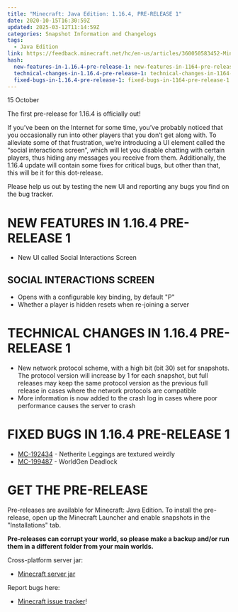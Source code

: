 ```yaml
---
title: "Minecraft: Java Edition: 1.16.4, PRE-RELEASE 1"
date: 2020-10-15T16:30:59Z
updated: 2025-03-12T11:14:59Z
categories: Snapshot Information and Changelogs
tags:
  - Java Edition
link: https://feedback.minecraft.net/hc/en-us/articles/360050583452-Minecraft-Java-Edition-1-16-4-PRE-RELEASE-1
hash:
  new-features-in-1.16.4-pre-release-1: new-features-in-1164-pre-release-1
  technical-changes-in-1.16.4-pre-release-1: technical-changes-in-1164-pre-release-1
  fixed-bugs-in-1.16.4-pre-release-1: fixed-bugs-in-1164-pre-release-1
---
```


15 October

The first pre-release for 1.16.4 is officially out!

If you’ve been on the Internet for some time, you’ve probably noticed that you occasionally run into other players that you don’t get along with. To alleviate some of that frustration, we’re introducing a UI element called the “social interactions screen”, which will let you disable chatting with certain players, thus hiding any messages you receive from them. Additionally, the 1.16.4 update will contain some fixes for critical bugs, but other than that, this will be it for this dot-release.

Please help us out by testing the new UI and reporting any bugs you find on the bug tracker.

# NEW FEATURES IN 1.16.4 PRE-RELEASE 1

- New UI called Social Interactions Screen

## SOCIAL INTERACTIONS SCREEN

- Opens with a configurable key binding, by default "P"
- Whether a player is hidden resets when re-joining a server

# TECHNICAL CHANGES IN 1.16.4 PRE-RELEASE 1

- New network protocol scheme, with a high bit (bit 30) set for snapshots. The protocol version will increase by 1 for each snapshot, but full releases may keep the same protocol version as the previous full release in cases where the network protocols are compatible
- More information is now added to the crash log in cases where poor performance causes the server to crash

# FIXED BUGS IN 1.16.4 PRE-RELEASE 1

- [MC-192434](https://bugs.mojang.com/browse/MC-192434) - Netherite Leggings are textured weirdly
- [MC-199487](https://bugs.mojang.com/browse/MC-199487) - WorldGen Deadlock

# GET THE PRE-RELEASE

Pre-releases are available for Minecraft: Java Edition. To install the pre-release, open up the Minecraft Launcher and enable snapshots in the "Installations" tab.

**Pre-releases can corrupt your world, so please make a backup and/or run them in a different folder from your main worlds.**

Cross-platform server jar:

- [Minecraft server jar](https://launcher.mojang.com/v1/objects/28eb6f8c4c05eec278e3e7f9f0379a16adbfb91d/server.jar)

Report bugs here:

- [Minecraft issue tracker](https://aka.ms/snapshotbugs?ref=blog)!
